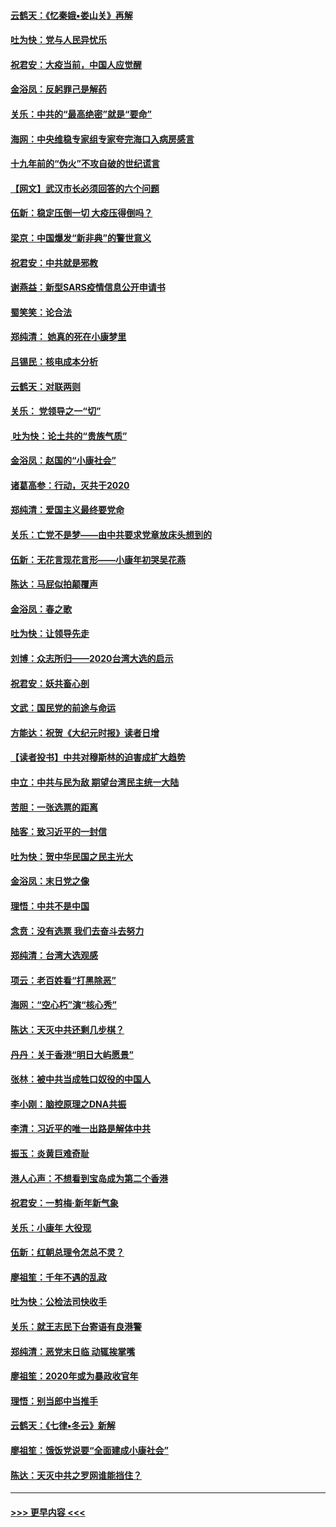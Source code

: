 #### [云鹤天：《忆秦娥▪娄山关》再解](../pages/nsc993/n11824682.md?t=01271611) 
#### [吐为快：党与人民异忧乐](../pages/nsc993/n11824660.md?t=01271611) 
#### [祝君安：大疫当前，中国人应觉醒](../pages/nsc993/n11821946.md?t=01271611) 
#### [金浴凤：反躬罪己是解药](../pages/nsc993/n11820280.md?t=01271611) 
#### [关乐：中共的“最高绝密”就是“要命”](../pages/nsc993/n11816946.md?t=01271611) 
#### [海网：中央维稳专家组专家夸完海口入病房感言](../pages/nsc993/n11815138.md?t=01271611) 
#### [十九年前的“伪火”不攻自破的世纪谎言](../pages/nsc993/n11813238.md?t=01271611) 
#### [【网文】武汉市长必须回答的六个问题](../pages/nsc993/n11813848.md?t=01271611) 
#### [伍新：稳定压倒一切 大疫压得倒吗？](../pages/nsc993/n11812634.md?t=01271611) 
#### [梁京：中国爆发“新非典”的警世意义](../pages/nsc993/n11812554.md?t=01271611) 
#### [祝君安：中共就是邪教](../pages/nsc993/n11812431.md?t=01271611) 
#### [谢燕益：新型SARS疫情信息公开申请书](../pages/nsc993/n11808840.md?t=01271611) 
#### [蜀笑笑：论合法](../pages/nsc993/n11808064.md?t=01271611) 
#### [郑纯清： 她真的死在小康梦里](../pages/nsc993/n11806623.md?t=01271611) 
#### [吕锡民：核电成本分析](../pages/nsc993/n11806284.md?t=01271611) 
#### [云鹤天：对联两则](../pages/nsc993/n11805957.md?t=01271611) 
#### [关乐： 党领导之一“切”](../pages/nsc993/n11804505.md?t=01271611) 
#### [ 吐为快：论土共的“贵族气质”](../pages/nsc993/n11804490.md?t=01271611) 
#### [金浴凤：赵国的“小康社会”](../pages/nsc993/n11804452.md?t=01271611) 
#### [诸葛高参：行动，灭共于2020](../pages/nsc993/n11804120.md?t=01271611) 
#### [郑纯清：爱国主义最终要党命](../pages/nsc993/n11802197.md?t=01271611) 
#### [关乐：亡党不是梦——由中共要求党章放床头想到的](../pages/nsc993/n11802156.md?t=01271611) 
#### [伍新：无花言现花言形——小康年初哭吴花燕](../pages/nsc993/n11800044.md?t=01271611) 
#### [陈达：马屁似拍颠覆声](../pages/nsc993/n11800010.md?t=01271611) 
#### [金浴凤：春之歌](../pages/nsc993/n11797687.md?t=01271611) 
#### [吐为快：让领导先走](../pages/nsc993/n11797512.md?t=01271611) 
#### [刘博：众志所归——2020台湾大选的启示](../pages/nsc993/n11796878.md?t=01271611) 
#### [祝君安：妖共畜心剖](../pages/nsc993/n11794273.md?t=01271611) 
#### [文武：国民党的前途与命运](../pages/nsc993/n11794198.md?t=01271611) 
#### [方能达：祝贺《大纪元时报》读者日增](../pages/nsc993/n11793807.md?t=01271611) 
#### [【读者投书】中共对穆斯林的迫害成扩大趋势](../pages/nsc993/n11791371.md?t=01271611) 
#### [中立：中共与民为敌 期望台湾民主统一大陆](../pages/nsc993/n11790392.md?t=01271611) 
#### [苦胆：一张选票的距离](../pages/nsc993/n11788914.md?t=01271611) 
#### [陆客：致习近平的一封信](../pages/nsc993/n11788867.md?t=01271611) 
#### [吐为快：贺中华民国之民主光大](../pages/nsc993/n11788618.md?t=01271611) 
#### [金浴凤：末日党之像](../pages/nsc993/n11787475.md?t=01271611) 
#### [理悟：中共不是中国](../pages/nsc993/n11787463.md?t=01271611) 
#### [念贲：没有选票  我们去奋斗去努力](../pages/nsc993/n11787398.md?t=01271611) 
#### [郑纯清：台湾大选观感](../pages/nsc993/n11786210.md?t=01271611) 
#### [项云：老百姓看“打黑除恶”](../pages/nsc993/n11785398.md?t=01271611) 
#### [海网：“空心朽”演“核心秀”](../pages/nsc993/n11783874.md?t=01271611) 
#### [陈达：天灭中共还剩几步棋？](../pages/nsc993/n11783719.md?t=01271611) 
#### [丹丹：关于香港“明日大屿愿景”](../pages/nsc993/n11783273.md?t=01271611) 
#### [张林：被中共当成牲口奴役的中国人](../pages/nsc993/n11782397.md?t=01271611) 
#### [李小刚：脑控原理之DNA共振](../pages/nsc993/n11780962.md?t=01271611) 
#### [李清：习近平的唯一出路是解体中共](../pages/nsc993/n11780866.md?t=01271611) 
#### [振玉：炎黄巨难奇耻](../pages/nsc993/n11779632.md?t=01271611) 
#### [港人心声：不想看到宝岛成为第二个香港](../pages/nsc993/n11778817.md?t=01271611) 
#### [祝君安：一剪梅‧新年新气象](../pages/nsc993/n11776340.md?t=01271611) 
#### [关乐：小康年 大役现](../pages/nsc993/n11774213.md?t=01271611) 
#### [伍新：红朝总理令怎总不灵？](../pages/nsc993/n11770813.md?t=01271611) 
#### [廖祖笙：千年不遇的乱政](../pages/nsc993/n11770373.md?t=01271611) 
#### [吐为快：公检法司快收手](../pages/nsc993/n11770359.md?t=01271611) 
#### [关乐：就王志民下台寄语有良港警](../pages/nsc993/n11769903.md?t=01271611) 
#### [郑纯清：恶党末日临 动辄挨掌嘴](../pages/nsc993/n11769356.md?t=01271611) 
#### [廖祖笙：2020年或为暴政收官年](../pages/nsc993/n11768216.md?t=01271611) 
#### [理悟：别当郎中当推手](../pages/nsc993/n11768243.md?t=01271611) 
#### [云鹤天：《七律▪冬云》新解](../pages/nsc993/n11768204.md?t=01271611) 
#### [廖祖笙：饿饭党说要“全面建成小康社会”](../pages/nsc993/n11767482.md?t=01271611) 
#### [陈达：天灭中共之罗网谁能挡住？](../pages/nsc993/n11767465.md?t=01271611) 

----
#### [ >>> 更早内容 <<< ](../indexes/nsc993-earlier.md)

